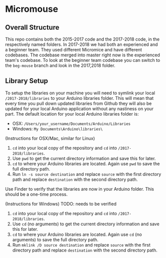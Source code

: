 # Micromouse

## Overall Structure

This repo contains both the 2015-2017 code and the 2017-2018 code, in the respectively named folders. In 2017-2018 we had both an experienced and a beginner team. They used different Micromice and have different codebases. The codebase merged into master right now is the experienced team's codebase. To look at the beginner team codebase you can switch to the `beg-mouse` branch and look in the 2017,2018 folder.

## Library Setup
To setup the libraries on your machine you will need to symlink your local `/2017-2018/libraries` to your Arduino libraries folder. This will mean that every time you pull down updated libraries from Github they will also be updated for your local Arduino application without any nastiness on your part. The default location for your local Arduino libraries folder is:
* OSX: `/Users/your_username/Documents/Arduino/Libraries`
* Windows: `My Documents\Arduino\libraries\`

(Instructions for OSX/Mac, similar for Linux)
1. `cd` into your local copy of the repository and `cd` into `/2017-2018/libraries`.
2. Use `pwd` to get the current directory information and save this for later.
3. `cd` to where your Arduino libraries are located. Again use `pwd` to save the full directory path.
4. Run `ln -s source destination` and replace `source` with the first directory path and replace `destination` with the second directory path.

Use Finder to verify that the libraries are now in your Arduino folder. This should be a one-time process.

(Instructions for Windows) TODO: needs to be verified
1. `cd` into your local copy of the repository and `cd` into `/2017-2018/libraries`.
2. Use `cd` (no arguments) to get the current directory information and save this for later.
3. `cd` to where your Arduino libraries are located. Again use `cd` (no arguments) to save the full directory path.
4. Run `mklink /D source destination` and replace `source` with the first directory path and replace `destination` with the second directory path.